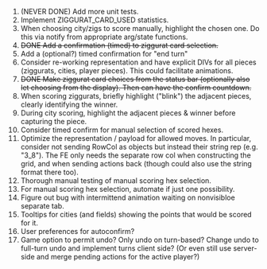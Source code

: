 1. (NEVER DONE) Add more unit tests.
2. Implement ZIGGURAT_CARD_USED statistics.
3. When choosing city/zigs to score manually, highlight the chosen one. Do this via notify from appropriate arg/state functions.
4. ~~DONE Add a confirmation (timed) to ziggurat card selection.~~
5. Add a (optional?) timed confirmation for "end turn"
6. Consider re-working representation and have explicit DIVs for all pieces (ziggurats, cities, player pieces). This could facilitate animations.
7. ~~DONE Make ziggurat card choices from the status bar (optionally also let choosing from the display). Then can have the confirm countdown.~~
8. When scoring ziggurats, briefly highlight ("blink") the adjacent pieces, clearly identifying the winner.
9. During city scoring, highlight the adjacent pieces & winner before capturing the piece.
10. Consider timed confirm for manual selection of scored hexes.
11. Optimize the representation / payload for allowed moves. In particular, consider not sending RowCol as objects but instead their string rep (e.g. "3_8"). The FE only needs the separate row col when constructing the grid, and when sending actions back (though could also use the string format there too).
12. Thorough manual testing of manual scoring hex selection.
13. For manual scoring hex selection, automate if just one possibility.
14. Figure out bug with intermittend animation waiting on nonvisibloe separate tab.
15. Tooltips for cities (and fields) showing the points that would be scored for it.
16. User preferences for autoconfirm?
17. Game option to permit undo? Only undo on turn-based? Change undo to full-turn undo and implement turns client side? (Or even still use server-side and merge pending actions for the active player?)
